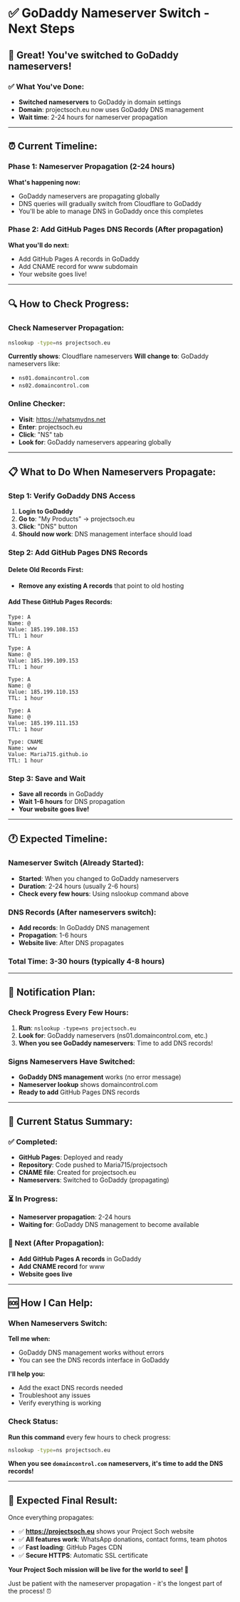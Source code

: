 # ✅ GoDaddy Nameserver Switch - Next Steps

## 🎉 Great! You've switched to GoDaddy nameservers!

### ✅ What You've Done:
- **Switched nameservers** to GoDaddy in domain settings
- **Domain**: projectsoch.eu now uses GoDaddy DNS management
- **Wait time**: 2-24 hours for nameserver propagation

---

## ⏰ Current Timeline:

### Phase 1: Nameserver Propagation (2-24 hours)
**What's happening now:**
- GoDaddy nameservers are propagating globally
- DNS queries will gradually switch from Cloudflare to GoDaddy
- You'll be able to manage DNS in GoDaddy once this completes

### Phase 2: Add GitHub Pages DNS Records (After propagation)
**What you'll do next:**
- Add GitHub Pages A records in GoDaddy
- Add CNAME record for www subdomain
- Your website goes live!

---

## 🔍 How to Check Progress:

### Check Nameserver Propagation:
```bash
nslookup -type=ns projectsoch.eu
```

**Currently shows**: Cloudflare nameservers
**Will change to**: GoDaddy nameservers like:
- `ns01.domaincontrol.com`
- `ns02.domaincontrol.com`

### Online Checker:
- **Visit**: https://whatsmydns.net
- **Enter**: projectsoch.eu
- **Click**: "NS" tab
- **Look for**: GoDaddy nameservers appearing globally

---

## 📋 What to Do When Nameservers Propagate:

### Step 1: Verify GoDaddy DNS Access
1. **Login to GoDaddy**
2. **Go to**: "My Products" → projectsoch.eu
3. **Click**: "DNS" button
4. **Should now work**: DNS management interface should load

### Step 2: Add GitHub Pages DNS Records

#### Delete Old Records First:
- **Remove any existing A records** that point to old hosting

#### Add These GitHub Pages Records:
```
Type: A
Name: @
Value: 185.199.108.153
TTL: 1 hour

Type: A
Name: @  
Value: 185.199.109.153
TTL: 1 hour

Type: A
Name: @
Value: 185.199.110.153
TTL: 1 hour

Type: A
Name: @
Value: 185.199.111.153  
TTL: 1 hour

Type: CNAME
Name: www
Value: Maria715.github.io
TTL: 1 hour
```

### Step 3: Save and Wait
- **Save all records** in GoDaddy
- **Wait 1-6 hours** for DNS propagation
- **Your website goes live!**

---

## 🕐 Expected Timeline:

### Nameserver Switch (Already Started):
- **Started**: When you changed to GoDaddy nameservers
- **Duration**: 2-24 hours (usually 2-6 hours)
- **Check every few hours**: Using nslookup command above

### DNS Records (After nameservers switch):
- **Add records**: In GoDaddy DNS management
- **Propagation**: 1-6 hours
- **Website live**: After DNS propagates

### Total Time: 3-30 hours (typically 4-8 hours)

---

## 🔔 Notification Plan:

### Check Progress Every Few Hours:
1. **Run**: `nslookup -type=ns projectsoch.eu`
2. **Look for**: GoDaddy nameservers (ns01.domaincontrol.com, etc.)
3. **When you see GoDaddy nameservers**: Time to add DNS records!

### Signs Nameservers Have Switched:
- **GoDaddy DNS management** works (no error message)
- **Nameserver lookup** shows domaincontrol.com
- **Ready to add** GitHub Pages DNS records

---

## 🎯 Current Status Summary:

### ✅ Completed:
- **GitHub Pages**: Deployed and ready
- **Repository**: Code pushed to Maria715/projectsoch
- **CNAME file**: Created for projectsoch.eu
- **Nameservers**: Switched to GoDaddy (propagating)

### ⏳ In Progress:
- **Nameserver propagation**: 2-24 hours
- **Waiting for**: GoDaddy DNS management to become available

### 📝 Next (After Propagation):
- **Add GitHub Pages A records** in GoDaddy
- **Add CNAME record** for www
- **Website goes live**

---

## 🆘 How I Can Help:

### When Nameservers Switch:
**Tell me when:**
- GoDaddy DNS management works without errors
- You can see the DNS records interface in GoDaddy

**I'll help you:**
- Add the exact DNS records needed
- Troubleshoot any issues
- Verify everything is working

### Check Status:
**Run this command** every few hours to check progress:
```bash
nslookup -type=ns projectsoch.eu
```

**When you see `domaincontrol.com` nameservers, it's time to add the DNS records!**

---

## 🌟 Expected Final Result:

Once everything propagates:
- ✅ **https://projectsoch.eu** shows your Project Soch website
- ✅ **All features work**: WhatsApp donations, contact forms, team photos
- ✅ **Fast loading**: GitHub Pages CDN
- ✅ **Secure HTTPS**: Automatic SSL certificate

**Your Project Soch mission will be live for the world to see! 🚀**

Just be patient with the nameserver propagation - it's the longest part of the process! ⏰
